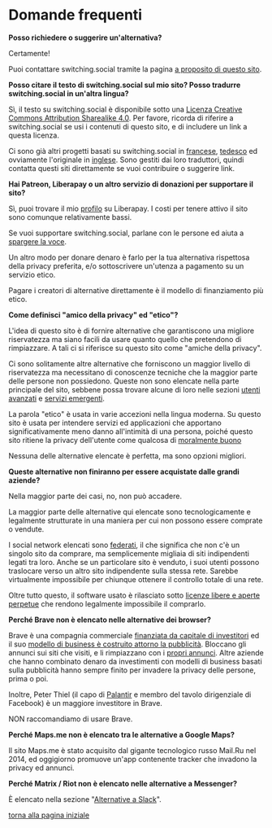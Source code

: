 # Domande frequenti

**Posso richiedere o suggerire un'alternativa?**

Certamente!

Puoi contattare switching.social tramite la pagina [a proposito di questo sito](a-proposito).

**Posso citare il testo di switching.social sul mio sito? Posso tradurre switching.social 
in un'altra lingua?**

Sì, il testo su switching.social è disponibile sotto una [Licenza Creative 
Commons Attribution Sharealike 4.0](https://creativecommons.org/licenses/by-sa/4.0/). 
Per favore, ricorda di riferire a switching.social se usi i contenuti di questo sito, 
e di includere un link a questa licenza. 

Ci sono già altri progetti basati su switching.social in 
[francese](https://switching.geber.ga/), 
[tedesco](https://switchingsocial.de/) ed ovviamente l'originale in 
[inglese](https://switching.social/). 
Sono gestiti dai loro traduttori, quindi contatta questi siti direttamente se vuoi 
contribuire o suggerire link. 

**Hai Patreon, Liberapay o un altro servizio di donazioni per supportare il sito?**

Sì, puoi trovare il mio [profilo](https://liberapay.com/visika/donate) su Liberapay. 
I costi per tenere attivo il sito sono comunque relativamente bassi. 

Se vuoi supportare switching.social, parlane con le persone ed aiuta a 
[spargere la voce](https://switching.social/spread-the-word/). 

Un altro modo per donare denaro è farlo per la tua alternativa rispettosa della privacy 
preferita, e/o sottoscrivere un'utenza a pagamento su un servizio etico. 

Pagare i creatori di alternative direttamente è il modello di finanziamento più etico. 

**Come definisci "amico della privacy" ed "etico"?**

L'idea di questo sito è di fornire alternative che garantiscono una migliore riservatezza 
ma siano facili da usare quanto quello che pretendono di rimpiazzare. A tali ci si 
riferisce su questo sito come "amiche della privacy". 

Ci sono solitamente altre alternative che forniscono un maggior livello di riservatezza 
ma necessitano di conoscenze tecniche che la maggior parte delle persone non possiedono. 
Queste non sono elencate nella parte principale del sito, sebbene possa trovare alcune di 
loro nelle sezioni [utenti avanzati](utenti-avanzati) e [servizi emergenti](servizi-emergenti). 

La parola "etico" è usata in varie accezioni nella lingua moderna. Su questo sito è usata 
per intendere servizi ed applicazioni che apportano significativamente meno danno 
all'intimità di una persona, poiché questo sito ritiene la privacy dell'utente come 
qualcosa di [moralmente buono](http://www.treccani.it/vocabolario/etica/)

Nessuna delle alternative elencate è perfetta, ma sono opzioni migliori. 

**Queste alternative non finiranno per essere acquistate dalle grandi aziende?**

Nella maggior parte dei casi, no, non può accadere. 

La maggior parte delle alternative qui elencate sono tecnologicamente e legalmente 
strutturate in una maniera per cui non possono essere comprate o vendute. 

I social network elencati sono [federati](https://switching.social/federated-sites/), 
il che significa che non c'è un singolo sito da comprare, ma semplicemente migliaia di 
siti indipendenti legati tra loro. Anche se un particolare sito è venduto, i suoi utenti 
possono traslocare verso un altro sito indipendente sulla stessa rete. Sarebbe virtualmente 
impossibile per chiunque ottenere il controllo totale di una rete. 

Oltre tutto questo, il software usato è rilasciato sotto [licenze libere e aperte perpetue](https://switching.social/what-is-open-source-software/) 
che rendono legalmente impossibile il comprarlo. 

**Perché Brave non è elencato nelle alternative dei browser?**

Brave è una compagnia commerciale [finanziata da capitale di investitori](https://www.cnet.com/news/new-funds-help-browser-maker-brave-try-ridding-the-web-of-nasty-ads/) 
ed il suo [modello di business è costruito attorno la pubblicità](https://www.computerworld.com/article/3292619/web-browsers/the-brave-browser-basics-what-it-does-how-it-differs-from-rivals.html). 
Bloccano gli annunci sui siti che visiti, e li rimpiazzano con i [propri annunci](https://web.archive.org/web/20181129191231/https://basicattentiontoken.org/). 
Altre aziende che hanno combinato denaro da investimenti con modelli di business basati 
sulla pubblicità hanno sempre finito per invadere la privacy delle persone, prima o poi. 

Inoltre, Peter Thiel (il capo di [Palantir](https://www.bloomberg.com/features/2018-palantir-peter-thiel/) 
e membro del tavolo dirigenziale di Facebook) è un maggiore investitore in Brave. 

NON raccomandiamo di usare Brave. 

**Perché Maps.me non è elencato tra le alternative a Google Maps?**

Il sito Maps.me è stato acquisito dal gigante tecnologico russo Mail.Ru nel 2014, 
ed oggigiorno promuove un'app contenente tracker che invadono la privacy ed annunci. 

**Perché Matrix / Riot non è elencato nelle alternative a Messenger?**

È elencato nella sezione "[Alternative a Slack](slack)". 

[torna alla pagina iniziale](index)
